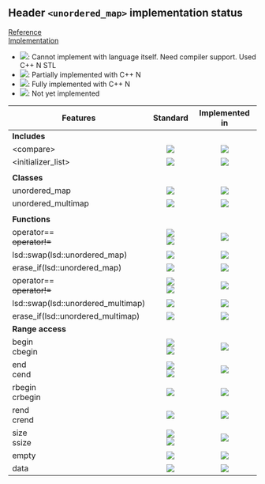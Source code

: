 ## Header `<unordered_map>` implementation status

[Reference](https://en.cppreference.com/w/cpp/header/unordered_map)  
[Implementation](../include/lsd/unordered_map.h)

* ![](https://img.shields.io/badge/C%2B%2B-N-red): Cannot implement with language itself. Need compiler support. Used C++ N STL
* ![](https://img.shields.io/badge/C%2B%2B-N-blue): Partially implemented with C++ N
* ![](https://img.shields.io/badge/C%2B%2B-N-green): Fully implemented with C++ N
* ![][notyet]: Not yet implemented

| Features                                     | Standard             | Implemented in                    |
|----------------------------------------------|:--------------------:|:---------------------------------:|
| **Includes**                                 |                      |                                   |
| \<compare>                                   | ![][cpp20]           | ![][notyet]                       |
| \<initializer_list>                          | ![][cpp11]           | ![][notyet]                       |
|                                              |                      |                                   |
| **Classes**                                  |                      |                                   |
| unordered_map                                | ![][cpp11]           | ![][notyet]                       |
| unordered_multimap                           | ![][cpp11]           | ![][notyet]                       |
|                                              |                      |                                   |
| **Functions**                                |                      |                                   |
| operator== <br/>~~operator!=~~               | ![][legacy] <br/>![][legacy] | ![][notyet]                       |
| lsd::swap(lsd::unordered_map)                  | ![][cpp11]           | ![][notyet]                       |
| erase_if(lsd::unordered_map)                  | ![][cpp20]           | ![][notyet]                       |
| operator== <br/>~~operator!=~~               | ![][legacy] <br/>![][legacy] | ![][notyet]                       |
| lsd::swap(lsd::unordered_multimap)             | ![][cpp11]           | ![][notyet]                       |
| erase_if(lsd::unordered_multimap)             | ![][cpp20]           | ![][notyet]                       |
| **Range access**                             |                      |                                   |
| begin <br/>cbegin                            | ![][cpp11] <br/>![][cpp14] | ![][notyet]                       |
| end <br/>cend                                | ![][cpp11] <br/>![][cpp14] | ![][notyet]                       |
| rbegin <br/>crbegin                          | ![][cpp14]           | ![][notyet]                       |
| rend <br/>crend                              | ![][cpp14]           | ![][notyet]                       |
| size <br/>ssize                              | ![][cpp17] <br/>![][cpp20] | ![][notyet]                       |
| empty                                        | ![][cpp17]           | ![][notyet]                       |
| data                                         | ![][cpp17]           | ![][notyet]                       |


<!--
	C++11: 5	| 0
	C++14: 2	| 0
	C++17: 2	| 0
	C++20: 3	| 0

	Total: 12	| 0-->

[notyet]: https://img.shields.io/badge/Not_yet-orange
[removed]: https://img.shields.io/badge/Removed-red
[legacy]: https://img.shields.io/badge/legacy-grey

[cppno11]: https://img.shields.io/badge/C%2B%2B-11-red
[cppno14]: https://img.shields.io/badge/C%2B%2B-14-red
[cppno17]: https://img.shields.io/badge/C%2B%2B-17-red
[cppno20]: https://img.shields.io/badge/C%2B%2B-20-red
[cppno23]: https://img.shields.io/badge/C%2B%2B-23-red

[cpppt11]: https://img.shields.io/badge/C%2B%2B-11-blue
[cpppt14]: https://img.shields.io/badge/C%2B%2B-14-blue
[cpppt17]: https://img.shields.io/badge/C%2B%2B-17-blue
[cpppt20]: https://img.shields.io/badge/C%2B%2B-20-blue
[cpppt23]: https://img.shields.io/badge/C%2B%2B-23-blue

[cpp11]: https://img.shields.io/badge/C%2B%2B-11-green
[cpp14]: https://img.shields.io/badge/C%2B%2B-14-green
[cpp17]: https://img.shields.io/badge/C%2B%2B-17-green
[cpp20]: https://img.shields.io/badge/C%2B%2B-20-green
[cpp23]: https://img.shields.io/badge/C%2B%2B-23-green
